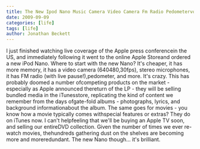 ```yaml
---
title: The New Ipod Nano Music Camera Video Camera Fm Radio Pedometervoice Recorder And More
date: 2009-09-09
categories: [life]
tags: [life]
author: Jonathan Beckett
---
```


I just finished watching live coverage of the Apple press conferencein the US, and immediately following it went to the online Apple Storeand ordered a new iPod Nano. Where to start with the new Nano? It's cheaper, it has more memory, it has a video camera (640480,30fps), stereo microphones, it has FM radio (with live pause!),pedometer, and more. It's crazy. This has probably doomed a number ofcompeting products on the market - especially as Apple announced thereturn of the LP - they will be selling bundled media in the iTunesstore, replicating the kind of content we remember from the days ofgate-fold albums - photographs, lyrics, and background informationabout the album. The same goes for movies - you know how a movie typically comes withspecial features or extras? They do on iTunes now. I can't helpfeeling that we'll be buying an Apple TV soon, and selling our entireDVD collection. Given the number of times we ever re-watch movies, thehundreds gathering dust on the shelves are becoming more and moreredundant. The new Nano though... it's brilliant.